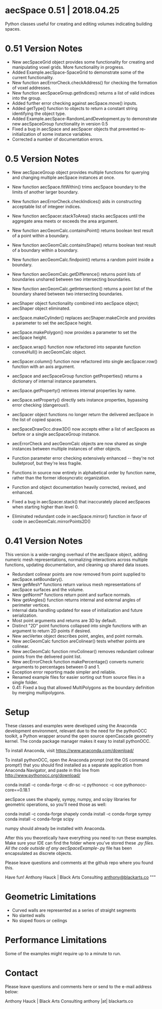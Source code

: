 # aecSpace 0.51 | 2018.04.25
Python classes useful for creating and editing volumes indicating building spaces.

# 0.51 Version Notes

* New aecSpaceGrid object provides some functionality for creating and manipulating voxel grids. More functionality in progress.
* Added Example.aecSpace-SpaceGrid to demonstrate some of the current functionality.
* New function aecErrorCheck.checkAddress() for checking the formation of voxel addresses.
* New function aecSpaceGroup.getIndices() returns a list of valid indices into the group.
* Added further error checking against aecSpace.move() inputs.
* Added getType() function to objects to return a constant string identifying the object type.
* Added Example.aecSpace-RandomLandDevelopment.py to demonstrate new aecSpaceGroup functionality in version 0.5   
* Fixed a bug in aecSpace and aecSpacer objects that prevented re-initialization of some instance variables.
* Corrected a number of documentation errors.

# 0.5 Version Notes

* New aecSpaceGroup object provides multiple functions for querying and changing multiple aecSpace instances at once.
* New function aecSpace.fitWithin() trims aecSpace boundary to the limits of another larger boundary.
* New function aecErrorCheck.checkIndices() aids in constructing acceptable list of integeer indices.
* New function aecSpacer.stackToArea() stacks aecSpaces until the aggregate area meets or exceeds the area argument.
* New function aecGeomCalc.containsPoint() returns boolean test result of a point within a boundary.
* New function aecGeomCalc.containsShape() returns boolean test result of a boundary within a boundary.
* New function aecGeomCalc.findpoint() returns a random point inside a boundary.
* New function aecGeomCalc.getDifference() returns point lists of boundaries unshared between two intersecting boundaries.
* New function aecGeomCalc.getIntersection() returns a point list of the boundary shared between two intersecting boundaries.

* aecShaper object functionality combined into aecSpace object; aecShaper object eliminated.

* aecSpace.makeCylinder() replaces aecShaper.makeCircle and provides a parameter to set the aecSpace height.
* aecSpace.makePolygon() now provides a parameter to set the aecSpace height.
* aecSpace.wrap() function now refactored into separate function convexHull() in aecGeomCalc object.

* aecSpacer.column() function now refactored into single aecSpacer.row() function with an axis argument.
* aecSpace and aecSpaceGroup function getProperties() returns a dictionary of internal instance parameters.
* aecSpace.getProperty() retrieves internal properties by name.
* aecSpace.setProperty() directly sets instance properties, bypassing error checking (dangerous!).
* aecSpacer object functions no longer return the delivered aecSpace in the list of copied spaces.

* aecSpaceDrawOcc.draw3D() now accepts either a list of aecSpaces as before or a single aecSpaceGroup instance.

* aecErrorCheck and aecGeomCalc objects are now shared as single instances between multiple instances of other objects.

* Function parameter error checking extensively enhanced -- they're not bulletproof, but they're less fragile.
* Functions in source now entirely in alphabetical order by function name, rather than the former idiosyncratic organization.
* Function and object documentation heavily corrected, revised, and enhanced.
* Fixed a bug in aecSpacer.stack() that inaccurately placed aecSpaces when starting higher than level 0.
* Eliminated redundant code in aecSpace.mirror() function in favor of code in aecGeomCalc.mirrorPoints2D()

# 0.41 Version Notes 

This version is a wide-ranging overhaul of the aecSpace object, adding numeric mesh representations, normalizing
interactions across multiple functions, updating documentation, and cleaning up shared data issues.

* Redundant colinear points are now removed from point supplied to aecSpace.setBoundary().
* New getMesh* functions return various mesh representations of aecSpace surfaces and the volume.
* New getNorml* functions return point and surface normals.
* New getAngles() function returns internal and external angles of perimeter vertices.
* Internal data handling updated for ease of initialization and future serialization.
* Most point arguments and returns are 3D by default.
* Distinct "2D" point functions collapsed into single functions with an argument to return 2D points if desired.
* New aecVertex object describes point, angles, and point normals.
* New aecGeomCalc function areColinear() tests whether points are colinear.
* New aecGeomCalc function rmvColinear() removes redundant colinear points from the delivered point list.
* New aecErrorCheck function makePercentage() converts numeric arguments to percentages between 0 and 1.
* Exception error reporting made simpler and reliable.
* Renamed example files for easier sorting out from source files in a single folder.
* 0.41: Fixed a bug that allowed MultiPolygons as the boundary definition by merging multipolygons.

# Setup
These classes and examples were developed using the Anaconda development
environment, relevant due to the need for the pythonOCC toolkit, a Python
wrapper around the open source openCascade geometry kernel. The conda package
manager makes it easy to install pythonOCC.

To install Anaconda, visit https://www.anaconda.com/download/

To install pythonOCC, open the Anaconda prompt (not the OS command prompt!)
that you should find installed as a separate application from Anaconda 
Navigator, and paste in this line from http://www.pythonocc.org/download/

conda install -c conda-forge -c dlr-sc -c pythonocc -c oce pythonocc-core==0.18.1

aecSpace uses the shapely, sympy, numpy, and scipy libraries for geometric 
operations, so you'll need those as well:
    
conda install -c conda-forge shapely
conda install -c conda-forge sympy
conda install -c conda-forge scipy

numpy should already be installed with Anaconda.

After this you theoretically have everything you need to run these examples.
Make sure your IDE can find the folder where you've stored these *.py files.
All the code outside of any aecSpaceExample-*.py file has been encapsulated 
as discrete objects.

Please leave questions and comments at the github repo where you found this.

Have fun!
Anthony Hauck | Black Arts Consulting
anthony@blackarts.co
"""

# Geometric Limitations

* Curved walls are represented as a series of straight segments
* No slanted walls
* No sloped floors or ceilings

# Performance Limitations

Some of the examples might require up to a minute to run.

# Contact

Please leave questions and comments here or send to the e-mail address below:

Anthony Hauck | Black Arts Consulting
anthony |at| blackarts.co
